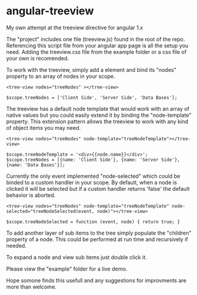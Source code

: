 # angular-treeview

My own attempt at the treeview directive for angular 1.x

The "project" includes one file (treeview.js) found in the root of the repo. Referencing this script file from your angular app page is all the setup you need. Adding the treeview.css file from the example folder or a css file of your own is recomended.

To work with the treeview, simply add a <tree-view> element and bind its "nodes" property to an array of nodes in your scope.

    <tree-view nodes="treeNodes" ></tree-view>
    
    $scope.treeNodes = ['Client Side', 'Server Side', 'Data Bases'];

The treeview has a default node template that would work with an array of native values but you could easily extend it by binding the "node-template" property. This extension pattern allows the treeview to work with any kind of object items you may need.

    <tree-view nodes="treeNodes" node-template="treeNodeTemplate"></tree-view>
    
    $scope.treeNodeTemplate = '<div>{{node.name}}</div>';
    $scope.treeNodes = [{name: 'Client Side'}, {name: 'Server Side'}, {name: 'Data Bases'}];

Currently the only event implemented "node-selected" which could be binded to a custom handler in your scope. By default, when a node is clicked it will be selected but if a custom handler returns 'false' the default behavior is aborted.

    <tree-view nodes="treeNodes" node-template="treeNodeTemplate" node-selected="treeNodeSelected(event, node)"></tree-view>
    
    $scope.treeNodeSelected = function (event, node) { return true; }

To add another layer of sub items to the tree simply populate the "children" property of a node. This could be performed at run time and recursively if needed.

To expand a node and view sub items just double click it. 

Please view the "example" folder for a live demo.


Hope somone finds this usefull and any suggestions for improvments are more than welcome. 
